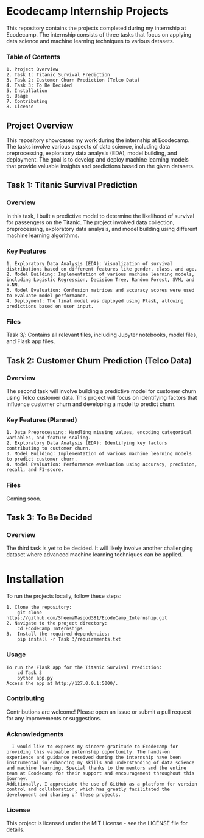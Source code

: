 # Ecodecamp Internship Projects
This repository contains the projects completed during my internship at Ecodecamp. The internship consists of three tasks that focus on applying data science and machine learning techniques to various datasets.


### Table of Contents
    1. Project Overview
    2. Task 1: Titanic Survival Prediction
    3. Task 2: Customer Churn Prediction (Telco Data)
    4. Task 3: To Be Decided
    5. Installation
    6. Usage
    7. Contributing
    8. License


## Project Overview
This repository showcases my work during the internship at Ecodecamp. The tasks involve various aspects of data science, including data preprocessing, exploratory data analysis (EDA), model building, and deployment. The goal is to develop and deploy machine learning models that provide valuable insights and predictions based on the given datasets.

## Task 1: Titanic Survival Prediction
### Overview
In this task, I built a predictive model to determine the likelihood of survival for passengers on the Titanic. The project involved data collection, preprocessing, exploratory data analysis, and model building using different machine learning algorithms.

### Key Features
    1. Exploratory Data Analysis (EDA): Visualization of survival distributions based on different features like gender, class, and age.
    2. Model Building: Implementation of various machine learning models, including Logistic Regression, Decision Tree, Random Forest, SVM, and k-NN.
    3. Model Evaluation: Confusion matrices and accuracy scores were used to evaluate model performance.
    4. Deployment: The final model was deployed using Flask, allowing predictions based on user input.
    
### Files
Task 3/: Contains all relevant files, including Jupyter notebooks, model files, and Flask app files.

## Task 2: Customer Churn Prediction (Telco Data)
### Overview
The second task will involve building a predictive model for customer churn using Telco customer data. This project will focus on identifying factors that influence customer churn and developing a model to predict churn.

### Key Features (Planned)
    1. Data Preprocessing: Handling missing values, encoding categorical variables, and feature scaling.
    2. Exploratory Data Analysis (EDA): Identifying key factors contributing to customer churn.
    3. Model Building: Implementation of various machine learning models to predict customer churn.
    4. Model Evaluation: Performance evaluation using accuracy, precision, recall, and F1-score.

### Files
Coming soon.

## Task 3: To Be Decided
### Overview
The third task is yet to be decided. It will likely involve another challenging dataset where advanced machine learning techniques can be applied.


# Installation
To run the projects locally, follow these steps:

    1. Clone the repository:
        git clone https://github.com/SheemaMasood381/EcodeCamp_Internship.git
    2. Navigate to the project directory:
        cd EcodeCamp_Internships
    3.  Install the required dependencies:
        pip install -r Task 3/requirements.txt

### Usage
    To run the Flask app for the Titanic Survival Prediction:
        cd Task 3
        python app.py
    Access the app at http://127.0.0.1:5000/.

### Contributing
Contributions are welcome! Please open an issue or submit a pull request for any improvements or suggestions.

### Acknowledgments
      I would like to express my sincere gratitude to Ecodecamp for providing this valuable internship opportunity. The hands-on experience and guidance received during the internship have been instrumental in enhancing my skills and understanding of data science and machine learning. Special thanks to the mentors and the entire team at Ecodecamp for their support and encouragement throughout this journey.
    Additionally, I appreciate the use of GitHub as a platform for version control and collaboration, which has greatly facilitated the development and sharing of these projects.

### License
This project is licensed under the MIT License - see the LICENSE file for details.

